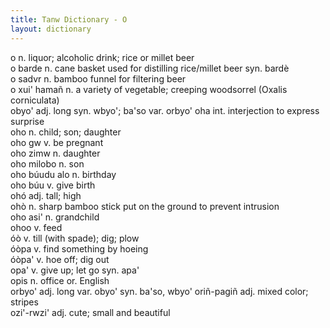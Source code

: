 ```yaml
---
title: Tanw Dictionary - O
layout: dictionary
---
```


o	n.	liquor; alcoholic drink; rice or millet beer				
o barde	n.	cane basket used for distilling rice/millet beer	syn.	bardè		
o sadvr	n.	bamboo funnel for filtering beer				
o xui' hamañ	n.	a variety of vegetable; creeping woodsorrel (Oxalis corniculata)				
obyo'	adj.	long	syn.	wbyo'; ba'so	var.	orbyo'
oha	int.	interjection to express surprise				
oho	n.	child; son; daughter				
oho gw	v.	be pregnant				
oho zimw	n.	daughter				
oho milobo	n.	son				
oho búudu alo	n.	birthday				
oho búu	v.	give birth				
ohó	adj.	tall; high				
ohò	n.	sharp bamboo stick put on the ground to prevent intrusion				
oho asi'	n.	grandchild				
ohoo	v.	feed				
óò	v.	till (with spade); dig; plow				
óòpa	v.	find something by hoeing				
óòpa'	v.	hoe off; dig out				
opa'	v.	give up; let go	syn.	apa'		
opis	n.	office	or.	English		
orbyo'	adj.	long	var.	obyo'	syn.	ba'so, wbyo'
oriñ-pagiñ	adj.	mixed color; stripes				
ozi'-rwzi'	adj.	cute; small and beautiful				
